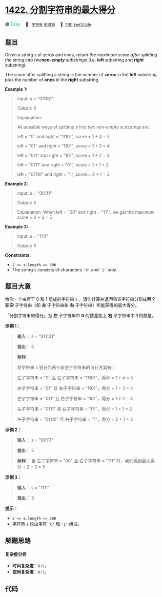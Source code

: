 # [1422. 分割字符串的最大得分](https://2xiao.github.io/leetcode-js/problem/1422.html)

🟢 <font color=#15bd66>Easy</font>&emsp; 🔖&ensp; [`字符串`](/tag/string.md) [`前缀和`](/tag/prefix-sum.md)&emsp; 🔗&ensp;[`力扣`](https://leetcode.cn/problems/maximum-score-after-splitting-a-string) [`LeetCode`](https://leetcode.com/problems/maximum-score-after-splitting-a-string)

## 题目

Given a string `s` of zeros and ones, _return the maximum score after
splitting the string into two**non-empty** substrings_ (i.e. **left**
substring and **right** substring).

The score after splitting a string is the number of **zeros** in the **left**
substring plus the number of **ones** in the **right** substring.



**Example 1:**

> Input: s = "011101"
> 
> Output: 5 
> 
> Explanation: 
> 
> All possible ways of splitting s into two non-empty substrings are:
> 
> left = "0" and right = "11101", score = 1 + 4 = 5 
> 
> left = "01" and right = "1101", score = 1 + 3 = 4 
> 
> left = "011" and right = "101", score = 1 + 2 = 3 
> 
> left = "0111" and right = "01", score = 1 + 1 = 2 
> 
> left = "01110" and right = "1", score = 2 + 1 = 3

**Example 2:**

> Input: s = "00111"
> 
> Output: 5
> 
> Explanation: When left = "00" and right = "111", we get the maximum score = 2 + 3 = 5

**Example 3:**

> Input: s = "1111"
> 
> Output: 3

**Constraints:**

  * `2 <= s.length <= 500`
  * The string `s` consists of characters `'0'` and `'1'` only.


## 题目大意

给你一个由若干 0 和 1 组成的字符串 `s` ，请你计算并返回将该字符串分割成两个 **非空** 子字符串（即 **左** 子字符串和 **右**
子字符串）所能获得的最大得分。

「分割字符串的得分」为 **左** 子字符串中 **0** 的数量加上 **右** 子字符串中 **1** 的数量。



**示例 1：**

> 
> 
> 
> 
> 
> **输入：** s = "011101"
> 
> **输出：** 5 
> 
> **解释：**
> 
> 将字符串 s 划分为两个非空子字符串的可行方案有：
> 
> 左子字符串 = "0" 且 右子字符串 = "11101"，得分 = 1 + 4 = 5 
> 
> 左子字符串 = "01" 且 右子字符串 = "1101"，得分 = 1 + 3 = 4 
> 
> 左子字符串 = "011" 且 右子字符串 = "101"，得分 = 1 + 2 = 3 
> 
> 左子字符串 = "0111" 且 右子字符串 = "01"，得分 = 1 + 1 = 2 
> 
> 左子字符串 = "01110" 且 右子字符串 = "1"，得分 = 2 + 1 = 3
> 
> 

**示例 2：**

> 
> 
> 
> 
> 
> **输入：** s = "00111"
> 
> **输出：** 5
> 
> **解释：** 当 左子字符串 = "00" 且 右子字符串 = "111" 时，我们得到最大得分 = 2 + 3 = 5
> 
> 

**示例 3：**

> 
> 
> 
> 
> 
> **输入：** s = "1111"
> 
> **输出：** 3
> 
> 



**提示：**

  * `2 <= s.length <= 500`
  * 字符串 `s` 仅由字符 `'0'` 和 `'1'` 组成。


## 解题思路

#### 复杂度分析

- **时间复杂度**：`O()`，
- **空间复杂度**：`O()`，

## 代码

```javascript

```